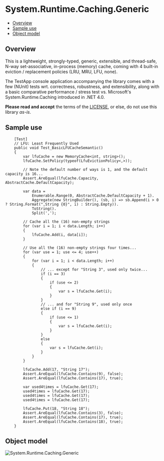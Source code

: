 System.Runtime.Caching.Generic
==============================

* <a href="#Overview">Overview</a>
* <a href="#Sample">Sample use</a>
* <a href="#ObjectModel">Object model</a>

<a name="Overview"></a>

Overview
--------

This is a lightweight, strongly-typed, generic, extensible, and thread-safe, N-way set-associative, in-process (memory) cache, coming with 4 built-in eviction / replacement policies (LRU, MRU, LFU, none).

The TestApp console application accompanying the library comes with a few (NUnit) tests wrt. correctness, robustness, and extensibility, along with a basic comparative performance / stress test vs. Microsoft's System.Runtime.Caching introduced in .NET 4.0.

**Please read and accept** the terms of the [LICENSE](https://raw.githubusercontent.com/ysharplanguage/GenericMemoryCache/master/LICENSE.md), or else, do not use this library *as-is*.

<a name="Sample"></a>

Sample use
----------

        [Test]
        // LFU: Least Frequently Used
        public void Test_BasicLFUCacheSemantic()
        {
            var lfuCache = new MemoryCache<int, string>();
            lfuCache.SetPolicy(typeof(LfuEvictionPolicy<,>));
            
            // Note the default number of ways is 1, and the default capacity is 16...
            Assert.AreEqual(lfuCache.Capacity, AbstractCache.DefaultCapacity);

            var data =
                Enumerable.Range(0, AbstractCache.DefaultCapacity + 1).
                Aggregate(new StringBuilder(), (sb, i) => sb.Append(i > 0 ? String.Format(",String {0}", i) : String.Empty)).
                ToString().
                Split(',');

            // Cache all the (16) non-empty strings
            for (var i = 1; i < data.Length; i++)
            {
                lfuCache.Add(i, data[i]);
            }

            // Use all the (16) non-empty strings four times...
            for (var use = 1; use <= 4; use++)
            {
                for (var i = 1; i < data.Length; i++)
                {
                    // ... except for "String 3", used only twice...
                    if (i == 3)
                    {
                        if (use <= 2)
                        {
                            var s = lfuCache.Get(i);
                        }
                    }
                    // ... and for "String 9", used only once
                    else if (i == 9)
                    {
                        if (use <= 1)
                        {
                            var s = lfuCache.Get(i);
                        }
                    }
                    else
                    {
                        var s = lfuCache.Get(i);
                    }
                }
            }

            lfuCache.Add(17, "String 17");
            Assert.AreEqual(lfuCache.Contains(9), false);
            Assert.AreEqual(lfuCache.Contains(17), true);

            var used4times = lfuCache.Get(17);
            used4times = lfuCache.Get(17);
            used4times = lfuCache.Get(17);
            used4times = lfuCache.Get(17);

            lfuCache.Put(18, "String 18");
            Assert.AreEqual(lfuCache.Contains(3), false);
            Assert.AreEqual(lfuCache.Contains(17), true);
            Assert.AreEqual(lfuCache.Contains(18), true);
        }
		
<a name="ObjectModel"></a>

Object model
------------

![System.Runtime.Caching.Generic][System.Runtime.Caching.Generic.png]

[System.Runtime.Caching.Generic.png]: http://i.imgur.com/Wj7yl0s.png "System.Runtime.Caching.Generic"
